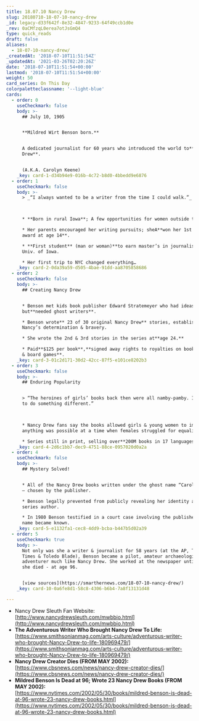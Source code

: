 ```yaml
---
title: 18.07.10 Nancy Drew
slug: 20180710-18-07-10-nancy-drew
_id: legacy-d33f642f-8e32-4847-9233-64f49ccb1d0e
_rev: 0aCMfzqL0erea7otJsGmQ4
type: quick_reads
draft: false
aliases:
  - 18-07-10-nancy-drew/
_createdAt: '2018-07-10T11:51:54Z'
_updatedAt: '2021-03-26T02:20:26Z'
date: '2018-07-10T11:51:54+00:00'
lastmod: '2018-07-10T11:51:54+00:00'
weight: 50
card_series: On This Day
colorpaletteclassname: '--light-blue'
cards:
  - order: 0
    useCheckmark: false
    body: >-
      ## July 10, 1905


      **Mildred Wirt Benson born.**


      A dedicated journalist for 60 years who introduced the world to**Nancy
      Drew**.


      (A.K.A. Carolyn Keene)
    _key: card-1-d34b94e9-016b-4c72-b8d0-4bbedd9e6876
  - order: 1
    useCheckmark: false
    body: >-
      > _“I always wanted to be a writer from the time I could walk.”_  
        


      * **Born in rural Iowa**; A few opportunities for women outside the home.

      * Her parents encouraged her writing pursuits; sheA**won her 1st writing
      award at age 14**.

      * **First student** (man or woman)**to earn master’s in journalism** at
      Univ. of Iowa.

      * Her first trip to NYC changed everything…
    _key: card-2-0da39a59-d505-4bae-91dd-aa8705858686
  - order: 2
    useCheckmark: false
    body: >-
      ## Creating Nancy Drew


      * Benson met kids book publisher Edward Stratemeyer who had ideas,
      but**needed ghost writers**.

      * Benson wrote** 23 of 30 original Nancy Drew** stories, establishing
      Nancy’s determination & bravery.

      * She wrote the 2nd & 3rd stories in the series at**age 24.**

      * Paid**$125 per book**,**signed away rights to royalties on books, movies
      & board games**.
    _key: card-3-01c2d171-30d2-42cc-87f5-e101ce8202b3
  - order: 3
    useCheckmark: false
    body: >-
      ## Enduring Popularity


      > “The heroines of girls’ books back then were all namby-pamby. I wanted
      to do something different.”  
        


      * Nancy Drew fans say the books allowed girls & young women to imagine
      anything was possible at a time when females struggled for equality.

      * Series still in print, selling over**200M books in 17 languages**.
    _key: card-4-2d6c1bb7-dec9-4751-88ce-0957020d0a2a
  - order: 4
    useCheckmark: false
    body: >-
      ## Mystery Solved!


      * All of the Nancy Drew books written under the ghost name “Carolyn Keene”
      – chosen by the publisher.

      * Benson legally prevented from publicly revealing her identity as the
      series author.

      * In 1980 Benson testified in a court case involving the publisher and her
      name became known.
    _key: card-5-e1132fa1-cec8-4dd9-bcba-b447b5d02a39
  - order: 5
    useCheckmark: true
    body: >-
      Not only was she a writer & journalist for 58 years (at the AP, Toledo
      Times & Toledo Blade), Benson became a pilot, amateur archaeologist &
      adventurer much like Nancy Drew. She worked at the newspaper until the day
      she died - at age 96.


      [view sources](https://smarthernews.com/18-07-10-nancy-drew/)
    _key: card-10-0a6fe8d1-58c8-4306-b6b4-7a8f13131d48

---
```

* Nancy Drew Sleuth Fan Website:  
[http://www.nancydrewsleuth.com/mwbbio.html](http://www.nancydrewsleuth.com/mwbbio.html)
* **The Adventurous Writer Who Brought Nancy Drew To Life:**  
[https://www.smithsonianmag.com/arts-culture/adventurous-writer-who-brought-Nancy-Drew-to-life-180969479/](https://www.smithsonianmag.com/arts-culture/adventurous-writer-who-brought-Nancy-Drew-to-life-180969479/)
* **Nancy Drew Creator Dies (FROM MAY 2002):**  
[https://www.cbsnews.com/news/nancy-drew-creator-dies/](https://www.cbsnews.com/news/nancy-drew-creator-dies/)
* **Mildred Benson Is Dead at 96; Wrote 23 Nancy Drew Books (FROM MAY 2002):**  
[https://www.nytimes.com/2002/05/30/books/mildred-benson-is-dead-at-96-wrote-23-nancy-drew-books.html](https://www.nytimes.com/2002/05/30/books/mildred-benson-is-dead-at-96-wrote-23-nancy-drew-books.html)